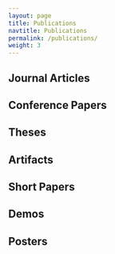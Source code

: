 ```yaml
---
layout: page
title: Publications
navtitle: Publications
permalink: /publications/
weight: 3
---
```


## Journal Articles ##



## Conference Papers ##



## Theses ##



## Artifacts ##



## Short Papers ##



## Demos ##



## Posters ##

